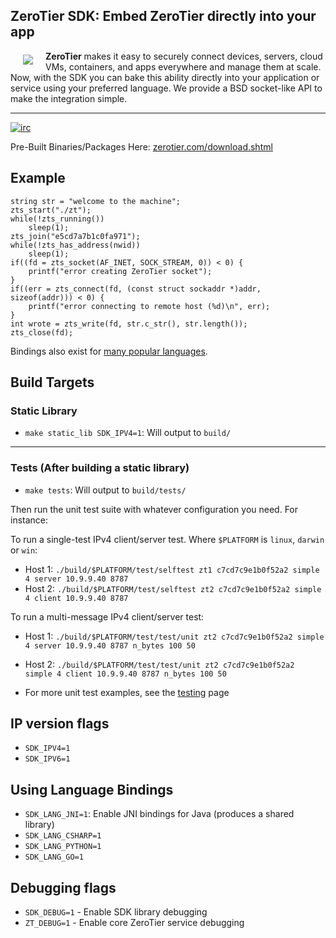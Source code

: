 ## **ZeroTier SDK**: Embed ZeroTier directly into your app

<a href="https://www.zerotier.com"><img src="https://github.com/zerotier/ZeroTierOne/raw/master/artwork/AppIcon_87x87.png" align="left" hspace="20" vspace="6"></a>

**ZeroTier** makes it easy to securely connect devices, servers, cloud VMs, containers, and apps everywhere and manage them at scale. Now, with the SDK you can bake this ability directly into your application or service using your preferred language. We provide a BSD socket-like API to make the integration simple.

<hr>

[![irc](https://img.shields.io/badge/IRC-%23zerotier%20on%20freenode-orange.svg)](https://webchat.freenode.net/?channels=zerotier)

Pre-Built Binaries/Packages Here: [zerotier.com/download.shtml](https://zerotier.com/download.shtml?pk_campaign=github_ZeroTierNAS)

## Example

```
string str = "welcome to the machine";
zts_start("./zt");
while(!zts_running())
	sleep(1);
zts_join("e5cd7a7b1c0fa971");
while(!zts_has_address(nwid))
	sleep(1);
if((fd = zts_socket(AF_INET, SOCK_STREAM, 0)) < 0) {
	printf("error creating ZeroTier socket");
}
if((err = zts_connect(fd, (const struct sockaddr *)addr, sizeof(addr))) < 0) {
	printf("error connecting to remote host (%d)\n", err);
}
int wrote = zts_write(fd, str.c_str(), str.length());
zts_close(fd);
```

Bindings also exist for [many popular languages]().

## Build Targets
### Static Library
 - `make static_lib SDK_IPV4=1`: Will output to `build/`

***

### Tests (After building a static library)
 - `make tests`: Will output to `build/tests/`

Then run the unit test suite with whatever configuration you need. For instance:

To run a single-test IPv4 client/server test. Where `$PLATFORM` is `linux`, `darwin` or `win`:

  - Host 1: `./build/$PLATFORM/test/selftest zt1 c7cd7c9e1b0f52a2 simple 4 server 10.9.9.40 8787`
  - Host 2: `./build/$PLATFORM/test/selftest zt2 c7cd7c9e1b0f52a2 simple 4 client 10.9.9.40 8787`

To run a multi-message IPv4 client/server test:
  - Host 1: `./build/$PLATFORM/test/test/unit zt2 c7cd7c9e1b0f52a2 simple 4 server 10.9.9.40 8787 n_bytes 100 50`
  - Host 2: `./build/$PLATFORM/test/test/unit zt2 c7cd7c9e1b0f52a2 simple 4 client 10.9.9.40 8787 n_bytes 100 50`

  - For more unit test examples, see the [testing]() page  
  

## IP version flags
 - `SDK_IPV4=1`
 - `SDK_IPV6=1`

## Using Language Bindings
 - `SDK_LANG_JNI=1`: Enable JNI bindings for Java (produces a shared library)
 - `SDK_LANG_CSHARP=1`
 - `SDK_LANG_PYTHON=1`
 - `SDK_LANG_GO=1`

## Debugging flags
 - `SDK_DEBUG=1` - Enable SDK library debugging
 - `ZT_DEBUG=1` - Enable core ZeroTier service debugging